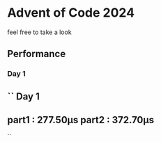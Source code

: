 # Advent of Code 2024

feel free to take a look

## Performance
### Day 1

``
Day 1
---------------
part1 : 277.50µs
part2 : 372.70µs
---------------
``